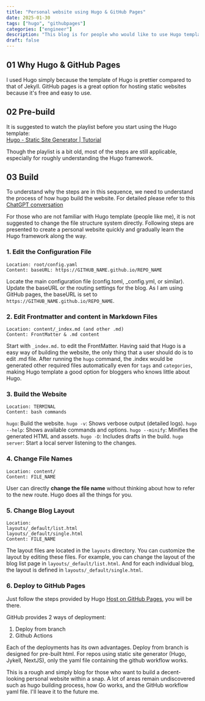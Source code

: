 ```yaml
---
title: "Personal website using Hugo & GitHub Pages"
date: 2025-01-30
tags: ["hugo", "githubpages"]
categories: ["engineer"]
description: "This blog is for people who would like to use Hugo template to build personal website instead of for those who would like to build their own Hugo template. Thus, the blog would not cover too much of Go. Rather, the focus is on understanding the routing logic."
draft: false
---
```

## 01 Why Hugo & GitHub Pages

I used Hugo simply because the template of Hugo is prettier compared to that of Jekyll. GitHub pages is a great option for hosting static websites because it's free and easy to use.

## 02 Pre-build

It is suggested to watch the playlist before you start using the Hugo template: <br>
[Hugo - Static Site Generator | Tutorial](https://www.youtube.com/playlist?list=PLLAZ4kZ9dFpOnyRlyS-liKL5ReHDcj4G3)

Though the playlist is a bit old, most of the steps are still applicable, especially for roughly understanding the Hugo framework. 

## 03 Build 
To understand why the steps are in this sequence, we need to understand the process of how hugo build the website. For detailed please refer to this [ChatGPT conversation](https://chatgpt.com/share/679b7643-3430-8000-af10-14845f39f91f)

For those who are not familiar with Hugo template (people like me), it is not suggested to change the file structure system directly. Following steps are presented to create a personal website quickly and gradually learn the Hugo framework along the way. 

### **1. Edit the Configuration File**
```
Location: root/config.yaml
Content: baseURL: https://GITHUB_NAME.github.io/REPO_NAME
```

Locate the main configuration file (config.toml, _config.yml, or similar).
Update the baseURL or the routing settings for the blog. As I am using GitHub pages, the baseURL is set to `https://GITHUB_NAME.github.io/REPO_NAME`.


### **2. Edit Frontmatter and content in Markdown Files**
```
Location: content/_index.md (and other .md)
Content: FrontMatter & .md content
```
Start with `_index.md.` to edit the FrontMatter. Having said that Hugo is a easy way of building the website, the only thing that a user should do is to edit .md file. After running the `hugo` command, the .index would be generated other required files automatically even for `tags` and `categories`, making Hugo template a good option for bloggers who knows little about Hugo.

### **3. Build the Website**
```
Location: TERMINAL
Content: bash commands 
```

`hugo`: Build the website.
`hugo -v`: Shows verbose output (detailed logs).
`hugo --help`: Shows available commands and options.
`hugo --minify`: Minifies the generated HTML and assets.
`hugo -D`: Includes drafts in the build.
`hugo server`: Start a local server listening to the changes.

### **4. Change File Names**
```
Location: content/
Content: FILE_NAME 
```
User can directly **change the file name** without thinking about how to refer to the new route. Hugo does all the things for you. 

### **5. Change Blog Layout**
```
Location: 
layouts/_default/list.html
layouts/_default/single.html
Content: FILE_NAME 
```
The layout files are located in the `layouts` directory. You can customize the layout by editing these files. For example, you can change the layout of the blog list page in `layouts/_default/list.html`. And for each individual blog, the layout is defined in `layouts/_default/single.html`. 


### **6. Deploy to GitHub Pages**

Just follow the steps provided by Hugo [Host on GitHub Pages](https://gohugo.io/hosting-and-deployment/hosting-on-github/), you will be there. 

GitHub provides 2 ways of deployment: 
1. Deploy from branch 
2. Github Actions

Each of the deployments has its own advantages. 
Deploy from branch is designed for pre-built html. For repos using static site generator (Hugo, Jykell, NextJS), only the yaml file containing the github workflow works. 

This is a rough and simply blog for those who want to build a decent-looking personal website within a snap. A lot of areas remain undiscovered such as hugo building process, how Go works, and the GitHub workflow yaml file. I'll leave it to the future me. 